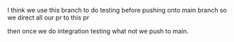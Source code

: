I think we use this branch to do testing before pushing onto main branch so we direct all our pr to this pr

then once we do integration testing what not we push to main.